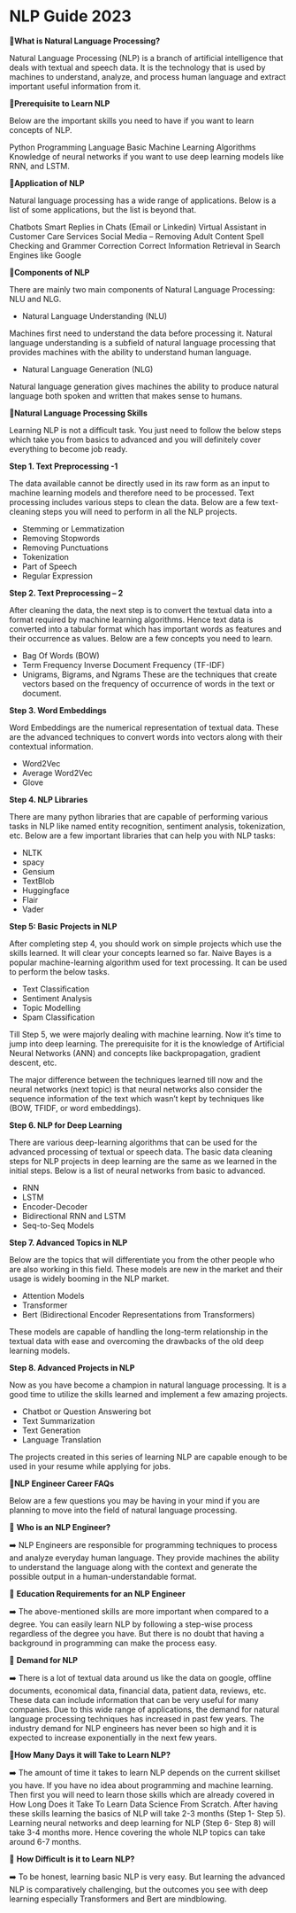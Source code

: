 
# NLP Guide 2023

🔼**What is Natural Language Processing?**

Natural Language Processing (NLP) is a branch of artificial intelligence that deals with textual and speech data. It is the technology that is used by machines to understand, analyze, and process human language and extract important useful information from it.

🔼**Prerequisite to Learn NLP**

Below are the important skills you need to have if you want to learn concepts of NLP.

Python Programming Language
Basic Machine Learning Algorithms
Knowledge of neural networks if you want to use deep learning models like RNN, and LSTM.

🔼**Application of NLP**

Natural language processing has a wide range of applications. Below is a list of some applications, but the list is beyond that.

Chatbots
Smart Replies in Chats (Email or Linkedin)
Virtual Assistant in Customer Care Services
Social Media – Removing Adult Content
Spell Checking and Grammer Correction
Correct Information Retrieval in Search Engines like Google

🔼**Components of NLP**

There are mainly two main components of Natural Language Processing: NLU and NLG.

- Natural Language Understanding (NLU)

Machines first need to understand the data before processing it. Natural language understanding is a subfield of natural language processing that provides machines with the ability to understand human language.

- Natural Language Generation (NLG)

Natural language generation gives machines the ability to produce natural language both spoken and written that makes sense to humans.

🔼**Natural Language Processing Skills**

Learning NLP is not a difficult task. You just need to follow the below steps which take you from basics to advanced and you will definitely cover everything to become job ready.

**Step 1. Text Preprocessing -1**

The data available cannot be directly used in its raw form as an input to machine learning models and therefore need to be processed. Text processing includes various steps to clean the data. Below are a few text-cleaning steps you will need to perform in all the NLP projects.

- Stemming or Lemmatization
- Removing Stopwords
- Removing Punctuations
- Tokenization
- Part of Speech
- Regular Expression

**Step 2. Text Preprocessing – 2**

After cleaning the data, the next step is to convert the textual data into a format required by machine learning algorithms. Hence text data is converted into a tabular format which has important words as features and their occurrence as values. Below are a few concepts you need to learn.

- Bag Of Words (BOW)
- Term Frequency Inverse Document Frequency (TF-IDF)
- Unigrams, Bigrams, and Ngrams
These are the techniques that create vectors based on the frequency of occurrence of words in the text or document.

**Step 3. Word Embeddings**

Word Embeddings are the numerical representation of textual data. These are the advanced techniques to convert words into vectors along with their contextual information.

- Word2Vec
- Average Word2Vec
- Glove

**Step 4. NLP Libraries**

There are many python libraries that are capable of performing various tasks in NLP like named entity recognition, sentiment analysis, tokenization, etc. Below are a few important libraries that can help you with NLP tasks:

- NLTK
- spacy
- Gensium
- TextBlob
- Huggingface
- Flair
- Vader

**Step 5: Basic Projects in NLP**

After completing step 4, you should work on simple projects which use the skills learned. It will clear your concepts learned so far. Naive Bayes is a popular machine-learning algorithm used for text processing. It can be used to perform the below tasks.

- Text Classification
- Sentiment Analysis
- Topic Modelling
- Spam Classification

Till Step 5, we were majorly dealing with machine learning. Now it’s time to jump into deep learning. The prerequisite for it is the knowledge of Artificial Neural Networks (ANN) and concepts like backpropagation, gradient descent, etc.

The major difference between the techniques learned till now and the neural networks (next topic) is that neural networks also consider the sequence information of the text which wasn’t kept by techniques like (BOW, TFIDF, or word embeddings).

**Step 6. NLP for Deep Learning**

There are various deep-learning algorithms that can be used for the advanced processing of textual or speech data. The basic data cleaning steps for NLP projects in deep learning are the same as we learned in the initial steps. Below is a list of neural networks from basic to advanced.

- RNN
- LSTM
- Encoder-Decoder
- Bidirectional RNN and LSTM
- Seq-to-Seq Models

**Step 7. Advanced Topics in NLP**

Below are the topics that will differentiate you from the other people who are also working in this field. These models are new in the market and their usage is widely booming in the NLP market.

- Attention Models
- Transformer
- Bert (Bidirectional Encoder Representations from Transformers)

These models are capable of handling the long-term relationship in the textual data with ease and overcoming the drawbacks of the old deep learning models.

**Step 8. Advanced Projects in NLP**

Now as you have become a champion in natural language processing. It is a good time to utilize the skills learned and implement a few amazing projects.

- Chatbot or Question Answering bot
- Text Summarization
- Text Generation
- Language Translation

The projects created in this series of learning NLP are capable enough to be used in your resume while applying for jobs.

🔼**NLP Engineer Career FAQs**

Below are a few questions you may be having in your mind if you are planning to move into the field of natural language processing.

🔰 **Who is an NLP Engineer?**

➡️ NLP Engineers are responsible for programming techniques to process and analyze everyday human language. They provide machines the ability to understand the language along with the context and generate the possible output in a human-understandable format.

🔰 **Education Requirements for an NLP Engineer**

➡️ The above-mentioned skills are more important when compared to a degree. You can easily learn NLP by following a step-wise process regardless of the degree you have. But there is no doubt that having a background in programming can make the process easy.

🔰 **Demand for NLP**

➡️ There is a lot of textual data around us like the data on google, offline documents, economical data, financial data, patient data, reviews, etc. These data can include information that can be very useful for many companies. Due to this wide range of applications, the demand for natural language processing techniques has increased in past few years. The industry demand for NLP engineers has never been so high and it is expected to increase exponentially in the next few years.

🔰**How Many Days it will Take to Learn NLP?**

➡️ The amount of time it takes to learn NLP depends on the current skillset you have. If you have no idea about programming and machine learning. Then first you will need to learn those skills which are already covered in How Long Does it Take To Learn Data Science From Scratch. After having these skills learning the basics of NLP will take 2-3 months (Step 1- Step 5). Learning neural networks and deep learning for NLP (Step 6- Step 8) will take 3-4 months more. Hence covering the whole NLP topics can take around 6-7 months.

🔰 **How Difficult is it to Learn NLP?**

➡️ To be honest, learning basic NLP is very easy. But learning the advanced NLP is comparatively challenging, but the outcomes you see with deep learning especially Transformers and Bert are mindblowing.

